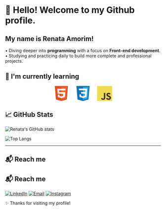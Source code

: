 # 👋 Hello! Welcome to my Github profile.
## My name is Renata Amorim!

• Diving deeper into **programming** with a focus on **Front-end development**.  
• Studying and practicing daily to build more complete and professional projects. 

 ## 📘 I'm currently learning

<div style="display: flex; justify-content: center; gap: 20px;">
  <img src="https://raw.githubusercontent.com/devicons/devicon/master/icons/html5/html5-original.svg" alt="HTML5" width="50" height="50"/>
  <img src="https://raw.githubusercontent.com/devicons/devicon/master/icons/css3/css3-original.svg" alt="CSS3" width="50" height="50"/>
  <img src="https://raw.githubusercontent.com/devicons/devicon/master/icons/javascript/javascript-original.svg" alt="JavaScript" width="50" height="50"/>
</div>

## 📈 GitHub Stats
![Renata's GitHub stats](https://github-readme-stats.vercel.app/api?username=Renatamorim&show_icons=true&theme=radical)  

![Top Langs](https://github-readme-stats.vercel.app/api/top-langs/?username=Renatamorim&layout=compact&theme=radical)  

---

## 📬 Reach me

## 📬 Reach me

[![LinkedIn](https://img.shields.io/badge/LinkedIn-0077B5?style=for-the-badge&logo=linkedin&logoColor=white)](https://www.linkedin.com/in/renataamoriin)
[![Email](https://img.shields.io/badge/Email-D14836?style=for-the-badge&logo=gmail&logoColor=white)](mailto:renataamorimdev@gmail.com)
[![Instagram](https://img.shields.io/badge/Instagram-E4405F?style=for-the-badge&logo=instagram&logoColor=white)](https://instagram.com/renataamoriinn)




✨ Thanks for visiting my profile!
